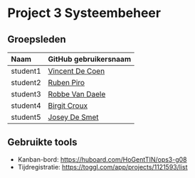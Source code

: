 # Project 3 Systeembeheer

## Groepsleden

| Naam     | GitHub gebruikersnaam                   |
| :---     | :---                                    |
| student1 | [Vincent De Coen](https://github.com/VincentDeCoen) |
| student2 | [Ruben Piro](https://github.com/student2) |
| student3 | [Robbe Van Daele](https://github.com/RvanDaele) |
| student4 | [Birgit Croux](https://github.com/birgitcroux) |
| student5 | [Josey De Smet](https://github.com/joseydesmet) |

## Gebruikte tools

* Kanban-bord: <https://huboard.com/HoGentTIN/ops3-g08>
* Tijdregistratie: <https://toggl.com/app/projects/1121593/list>
